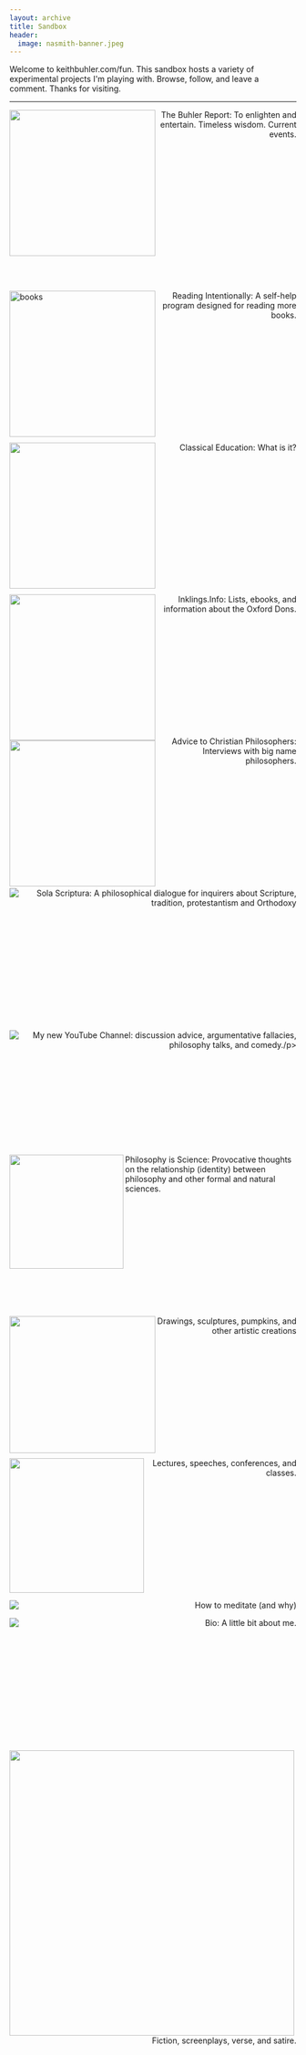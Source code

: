 ```yaml
---
layout: archive
title: Sandbox
header:
  image: nasmith-banner.jpeg
---
```



Welcome to keithbuhler.com/fun. This sandbox hosts a variety of experimental projects I'm playing with. Browse, follow, and leave a comment. Thanks for visiting.

-----

<p><a id="Buhler Report" target="_blank" href="http://www.keithbuhler.com/blog"> <img src="/favicon.ico" align="left" width="256" height="256"> </a></p><p align="right"> The Buhler Report: To enlighten and entertain. Timeless wisdom. Current events.</p>

<br>
<br>
<br>
<br>
<br>
<br>
<br>
<br>
<br>
<br>
<br>
<br>
<br>
<br>



<p><a id="IRP" target="_blank" href="http://bit.ly/36BooksPerYear"> <img src="/images/fun-books2.jpg" alt="books" align="left" width="256" height="256"> </a>  </p><p align="right">Reading Intentionally: A self-help program designed for reading more books. </p>


<br>
<br>
<br>
<br>
<br>
<br>
<br>
<br>
<br>
<br>
<br>





<p><a id="Classical Ed" target="_blank" href="http://www.keithbuhler.com/fun-portal/classical-education"> <img src="/images/spiral-small.jpg" align="left" width="256" height="256"> </a></p><p align="right"> Classical Education: What is it? </p>


<br>
<br>
<br>
<br>
<br>
<br>
<br>
<br>
<br>
<br>
<br>
<br>
<br>



<p><a id="Inklings"  target="_blank" href="http://www.inklings.info"> <img src="/images/fun-lewis.jpg" align="left" width="256"> </a> </p><p align="right">Inklings.Info: Lists, ebooks, and information about the Oxford Dons. </p>


<br>
<br>
<br>
<br>
<br>
<br>
<br>
<br>
<br>
<br>
<br>


<p><a id="Advice" target="_blank" href="http://bit.ly/22o8m7j"> <img src="/images/alvin-plantinga.jpg" width="256" height="256" align="left"></a></p><p align="right">  Advice to Christian Philosophers: Interviews with big name philosophers.</p>


<br>
<br>
<br>
<br>
<br>
<br>
<br>
<br>
<br>
<br>
<br>



<p><a id="Sola Scriptura" target="_blank" href="http://bitly.com/ScriptureOrTradition"> <img src="/images/fun-sola.jpg" align="left"></a> </p><p align="right">Sola Scriptura: A philosophical dialogue for inquirers about Scripture, tradition, protestantism and Orthodoxy</p>


<br>
<br>
<br>
<br>
<br>
<br>
<br>
<br>
<br>
<br>
<br>


<p><a id="discussion" target="_blank" href="https://www.youtube.com/watch?v=yU9_t1sS6ws"> <img src="/images/fun-discussion.jpg" align="left">  </a></p><p align="right"> My new YouTube Channel: discussion advice, argumentative fallacies, philosophy talks, and comedy./p>


<br>
<br>
<br>
<br>
<br>
<br>
<br>
<br>
<br>
<br>
<br>

<p><a id="science" target="_blank" href="http://www.philosophyisscience.com"> <img src="/images/newton.jpg" width="200" height="200" align="left">  </a></p><p> Philosophy is Science: Provocative thoughts on the relationship (identity) between philosophy and other formal and natural sciences.  </p>


<br>
<br>
<br>
<br>
<br>
<br>
<br>
<br>
<br>
<br>
<br>


<p><a id="art" target="_blank" href="http://www.keithbuhler.com/art"> <img src="http://keithbuhler.com/images/fun-wither-small.jpg" width="256" height="240" align="left">  </a></p><p align="right"> Drawings, sculptures,  pumpkins, and other artistic creations  </p>


<br>
<br>
<br>
<br>
<br>
<br>
<br>
<br>
<br>
<br>
<br>


<p><a id="Lectures" target="_blank" href="http://www.keithbuhler.com/fun-portal/speaking"> <img src="/images/keithbuhler-teaching.jpg" align="left" width="236" height="236"> </a></p><p align="right"> Lectures, speeches, conferences, and classes.</p>

<br>
<br>
<br>
<br>
<br>
<br>
<br>
<br>
<br>
<br>
<br>


<p><a id="Meditation" target="_blank" href="http://www.keithbuhler.com/fun-portal/meditation"> <img src="/images/meditation.jpg" align="left"> </a></p><p align="right"> How to meditate (and why) 
</p>



<p><a id="Bio" target="_blank" href="http://www.keithbuhler.com/bio"> <img src="/images/keithbuhler-bw-small.jpg" align="left"> </a></p><p align="right"> Bio: A little bit about me.</p>

<br>
<br>
<br>
<br>
<br>
<br>
<br>
<br>
<br>
<br>
<br>

<p><a id="Writings" target="_blank" href="http://www.keithbuhler.com/writings"> <img src="/images/writing-notebook.jpg" align="left" width="500" height="500"> </a></p><p align="right"> Fiction, screenplays, verse, and satire. 
</p>

<br>
<br>
<br>
<br>
<br>
<br>
<br>
<br>
<br>
<br>
<br>
